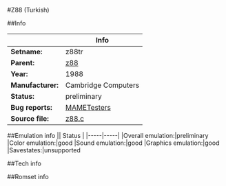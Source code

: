 #Z88 (Turkish)

##Info

||Info|
|-----|-----|
|**Setname:**|z88tr
|**Parent:**|[z88](z88.md)
|**Year:**|1988
|**Manufacturer:**|Cambridge Computers
|**Status:**|preliminary
|**Bug reports:**|[MAMETesters](http://mametesters.org/view_all_set.php?type=1&temporary=y&search=z88.c)
|**Source file:**|[z88.c](https://github.com/mamedev/mame/blob/master/src/mess/drivers/z88.c)

##Emulation info
|| Status |
|-----|-----|
|Overall emulation:|preliminary
|Color emulation:|good
|Sound emulation:|good
|Graphics emulation:|good
|Savestates:|unsupported

##Tech info

##Romset info

<!--- START OF EDITED COMMENT DO NOT TOUCH TEXT ABOVE-->
